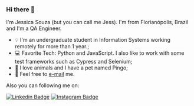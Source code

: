 ### Hi there 👋

I'm Jessica Souza (but you can call me Jess). I'm from Florianópolis, Brazil and I'm a QA Engineer.

* :bulb:  I'm an undergraduate student in Information Systems working remotely for more than 1 year.;
* :computer: Favorite Tech: Python and JavaScript. I also like to work with some test frameworks such as Cypress and Selenium;
* :dog: I love animals and I have a pet named Pingo; 
* :email: Feel free to [e-mail](mailto:jessica_schelly@hotmail.com.com) me.

Also you can following me on: 

[![Linkedin Badge](https://img.shields.io/badge/-LinkedIn-blue?style=flat&logo=LinkedIn&logoColor=white)](https://www.linkedin.com/in/jessica-schelly/)
[![Instagram Badge](https://img.shields.io/badge/-Instagram-C13584?style=flat&logo=Instagram&logoColor=white)](https://www.instagram.com/jessicaschelly/)

